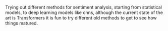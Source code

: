 Trying out different methods for sentiment analysis, starting from statistical models, to deep learning models like cnns, although the current state of the art is Transformers it is fun to try different old methods to get to see how things matured.
